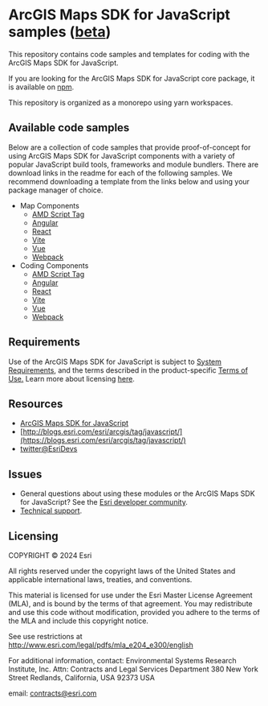 # ArcGIS Maps SDK for JavaScript samples ([beta](https://developers.arcgis.com/javascript/latest/faq/#what-does-the-beta-tag-mean))

This repository contains code samples and templates for coding with the ArcGIS Maps SDK for JavaScript.

If you are looking for the ArcGIS Maps SDK for JavaScript core package, it is available on [npm](https://www.npmjs.com/package/@arcgis/core).

This repository is organized as a monorepo using yarn workspaces.

## Available code samples

Below are a collection of code samples that provide proof-of-concept for using ArcGIS Maps SDK for JavaScript components with a variety of popular JavaScript build tools, frameworks and module bundlers. There are download links in the readme for each of the following samples. We recommend downloading a template from the links below and using your package manager of choice.  

- Map Components
  - [AMD Script Tag](./packages/map-components/templates/amd-script-tag)
  - [Angular](./packages/map-components/templates/Angular)
  - [React](./packages/map-components/templates/react)
  - [Vite](./packages/map-components/templates/vite)
  - [Vue](./packages/map-components/templates/vue)
  - [Webpack](./packages/map-components/templates/webpack)
- Coding Components
  - [AMD Script Tag](./packages/coding-components/templates/amd-script-tag)
  - [Angular](./packages/coding-components/templates/angular)
  - [React](./packages/coding-components/templates/react)
  - [Vite](./packages/coding-components/templates/vite)
  - [Vue](./packages/coding-components/templates/vue)
  - [Webpack](./packages/coding-components/templates/webpack)

## Requirements

Use of the ArcGIS Maps SDK for JavaScript is subject to [System Requirements](https://developers.arcgis.com/javascript/latest/system-requirements/), and the terms described in the product-specific [Terms of Use.](https://www.esri.com/en-us/legal/terms/product-specific-scope-of-use) Learn more about licensing [here](https://developers.arcgis.com/javascript/latest/licensing/).

## Resources

- [ArcGIS Maps SDK for JavaScript](https://developers.arcgis.com/javascript/)
- [http://blogs.esri.com/esri/arcgis/tag/javascript/](https://blogs.esri.com/esri/arcgis/tag/javascript/)
- [twitter@EsriDevs](https://twitter.com/EsriDevs)

## Issues

- General questions about using these modules or the ArcGIS Maps SDK for JavaScript? See the [Esri developer community](https://community.esri.com/t5/arcgis-api-for-javascript/ct-p/arcgis-api-for-javascript).
- [Technical support](https://support.esri.com/).

## Licensing

COPYRIGHT © 2024 Esri

All rights reserved under the copyright laws of the United States and applicable international laws, treaties, and conventions.

This material is licensed for use under the Esri Master License Agreement (MLA), and is bound by the terms of that agreement. You may redistribute and use this code without modification, provided you adhere to the terms of the MLA and include this copyright notice.

See use restrictions at http://www.esri.com/legal/pdfs/mla_e204_e300/english

For additional information, contact: Environmental Systems Research Institute, Inc. Attn: Contracts and Legal Services Department 380 New York Street Redlands, California, USA 92373 USA

email: contracts@esri.com